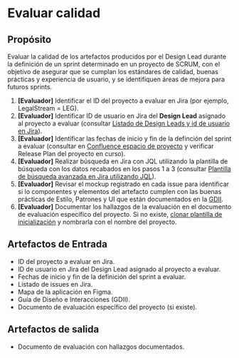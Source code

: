 # Evaluar calidad

## Propósito
Evaluar la calidad de los artefactos producidos por el Design Lead durante la definición de un sprint determinado en un proyecto de SCRUM, con el objetivo de asegurar que se cumplan los estándares de calidad, buenas prácticas y experiencia de usuario, y se identifiquen áreas de mejora para futuros sprints.

1. **[Evaluador]** Identificar el ID del proyecto a evaluar en Jira (por ejemplo, LegalStream = LEG).
2. **[Evaluador]** Identificar ID de usuario en Jira del **Design Lead** asignado al proyecto a evaluar (consultar [Listado de Design Leads y id de usuario en Jira](../guias-de-diseno/filtrado-de-issues-que-fueron-asignadosa-un-design-lead-en-jira)).
3. **[Evaluador]** Identificar las fechas de inicio y fin de la definción del sprint a evaluar (consultar en [Confluence espacio de proyecto](https://jr2vjr5z5dfsbuueh.atlassian.net/wiki) y verificar Release Plan del proyecto en curso).
4. **[Evaluador]** Realizar búsqueda en Jira con JQL utilizando la plantilla de búsqueda con los datos recabados en los pasos 1 a 3 (consultar [Plantilla de búsqueda avanzada en Jira utilizando JQL](../guias-de-diseno/filtrado-de-issues-que-fueron-asignadosa-un-design-lead-en-jira)).
5. **[Evaluador]** Revisar el mockup registrado en cada issue para identificar si lo componentes y elementos del artefacto cumplen con las buenas prácticas de Estilo, Patrones y UI que están documentados en la [GDII](https://lkmx-design-knowledge.vercel.app/).
6. **[Evaluador]** Documentar los hallazgos de la evaluación en el documento de evaluación específico del proyecto. Si no existe, [clonar plantilla de inicialización](https://drive.google.com/drive/folders/1hu6dw9dznkGgXKTzcScbT5AwdpgH-S6U?usp=sharing) y nombrarla con el nombre del proyecto.

## Artefactos de Entrada
- ID del proyecto a evaluar en Jira.
- ID de usuario en Jira del Design Lead asignado al proyecto a evaluar.
- Fechas de inicio y fin de la definición del sprint a evaluar.
- Listado de issues en Jira.
- Mapa de la aplicación en Figma.
- Guía de Diseño e Interacciones (GDII).
- Documento de evaluación específico del proyecto (si existe).

## Artefactos de salida
- Documento de evaluación con hallazgos documentados.


